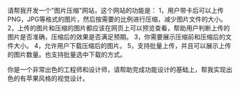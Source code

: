 请帮我开发一个"图片压缩"网站，这个网站的功能是：
1，用户带卡后可以上传PNG，JPG等格式的图片，然后按需要的比例进行压缩，减少图片文件的大小。
2，上传的图片和压缩的图片都应该在网页上可以预览查看，帮助用户判断上传的图片是否准确，压缩后的效果是否满足预期。
3，你需要展示压缩前和压缩后的文件大小。
4，允许用户下载压缩后的图片。
5，支持批量上传，并且可以展示上传的图片数量。也支持批量选中下载的方式。

你是一个非常出色的工程师和设计师，请帮助完成功能设计的基础上，帮我实现出色的有苹果风格的视觉设计。
